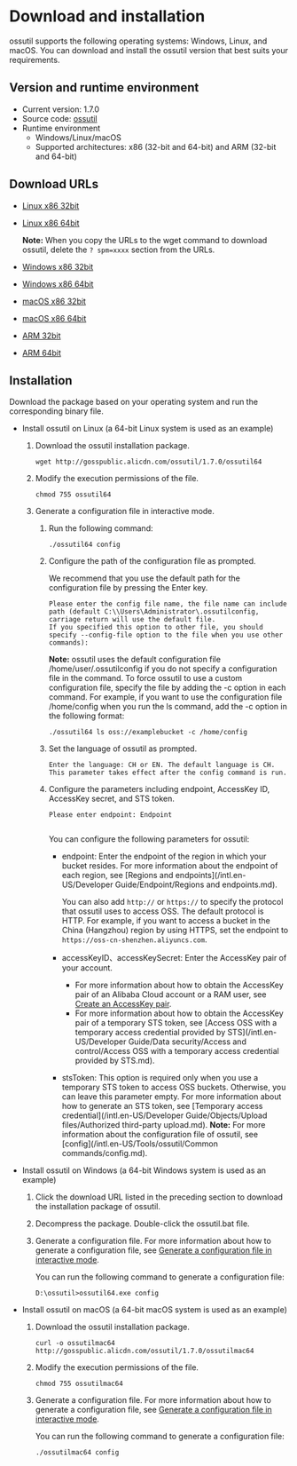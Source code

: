 # Download and installation

ossutil supports the following operating systems: Windows, Linux, and macOS. You can download and install the ossutil version that best suits your requirements.

## Version and runtime environment

-   Current version: 1.7.0
-   Source code: [ossutil](https://github.com/aliyun/ossutil)
-   Runtime environment
    -   Windows/Linux/macOS
    -   Supported architectures: x86 \(32-bit and 64-bit\) and ARM \(32-bit and 64-bit\)

## Download URLs

-   [Linux x86 32bit](https://gosspublic.alicdn.com/ossutil/1.7.0/ossutil32)
-   [Linux x86 64bit](https://gosspublic.alicdn.com/ossutil/1.7.0/ossutil64)

    **Note:** When you copy the URLs to the wget command to download ossutil, delete the `? spm=xxxx` section from the URLs.

-   [Windows x86 32bit](https://gosspublic.alicdn.com/ossutil/1.7.0/ossutil32.zip)
-   [Windows x86 64bit](https://gosspublic.alicdn.com/ossutil/1.7.0/ossutil64.zip)
-   [macOS x86 32bit](https://gosspublic.alicdn.com/ossutil/1.7.0/ossutilmac32)
-   [macOS x86 64bit](https://gosspublic.alicdn.com/ossutil/1.7.0/ossutilmac64)
-   [ARM 32bit](https://gosspublic.alicdn.com/ossutil/1.7.0/ossutilarm32)
-   [ARM 64bit](https://gosspublic.alicdn.com/ossutil/1.7.0/ossutilarm64)

## Installation

Download the package based on your operating system and run the corresponding binary file.

-   Install ossutil on Linux \(a 64-bit Linux system is used as an example\)
    1.  Download the ossutil installation package.

        ```
        wget http://gosspublic.alicdn.com/ossutil/1.7.0/ossutil64                           
        ```

    2.  Modify the execution permissions of the file.

        ```
        chmod 755 ossutil64
        ```

    3.  Generate a configuration file in interactive mode.

        1.  Run the following command:

            ```
            ./ossutil64 config
            ```

        2.  Configure the path of the configuration file as prompted.

            We recommend that you use the default path for the configuration file by pressing the Enter key.

            ```
            Please enter the config file name, the file name can include path (default C:\\Users\Administrator\.ossutilconfig, carriage return will use the default file.
            If you specified this option to other file, you should specify --config-file option to the file when you use other commands): 
            ```

            **Note:** ossutil uses the default configuration file /home/user/.ossutilconfig if you do not specify a configuration file in the command. To force ossutil to use a custom configuration file, specify the file by adding the -c option in each command. For example, if you want to use the configuration file /home/config when you run the ls command, add the -c option in the following format:

            ```
            ./ossutil64 ls oss://examplebucket -c /home/config
            ```

        3.  Set the language of ossutil as prompted.

            ```
            Enter the language: CH or EN. The default language is CH. This parameter takes effect after the config command is run. 
            ```

        4.  Configure the parameters including endpoint, AccessKey ID, AccessKey secret, and STS token.

            ```
            Please enter endpoint: Endpoint
                                                    
            ```

            You can configure the following parameters for ossutil:

            -   endpoint: Enter the endpoint of the region in which your bucket resides. For more information about the endpoint of each region, see [Regions and endpoints](/intl.en-US/Developer Guide/Endpoint/Regions and endpoints.md).

                You can also add `http://` or `https://` to specify the protocol that ossutil uses to access OSS. The default protocol is HTTP. For example, if you want to access a bucket in the China \(Hangzhou\) region by using HTTPS, set the endpoint to `https://oss-cn-shenzhen.aliyuncs.com`.

            -   accessKeyID、accessKeySecret: Enter the AccessKey pair of your account.
                -   For more information about how to obtain the AccessKey pair of an Alibaba Cloud account or a RAM user, see [Create an AccessKey pair]().
                -   For more information about how to obtain the AccessKey pair of a temporary STS token, see [Access OSS with a temporary access credential provided by STS](/intl.en-US/Developer Guide/Data security/Access and control/Access OSS with a temporary access credential provided by STS.md).
            -   stsToken: This option is required only when you use a temporary STS token to access OSS buckets. Otherwise, you can leave this parameter empty. For more information about how to generate an STS token, see [Temporary access credential](/intl.en-US/Developer Guide/Objects/Upload files/Authorized third-party upload.md).
        **Note:** For more information about the configuration file of ossutil, see [config](/intl.en-US/Tools/ossutil/Common commands/config.md).

-   Install ossutil on Windows \(a 64-bit Windows system is used as an example\)
    1.  Click the download URL listed in the preceding section to download the installation package of ossutil.
    2.  Decompress the package. Double-click the ossutil.bat file.
    3.  Generate a configuration file. For more information about how to generate a configuration file, see [Generate a configuration file in interactive mode](#li_j6f_g28_vfx).

        You can run the following command to generate a configuration file:

        ```
        D:\ossutil>ossutil64.exe config
        ```

-   Install ossutil on macOS \(a 64-bit macOS system is used as an example\)
    1.  Download the ossutil installation package.

        ```
        curl -o ossutilmac64 http://gosspublic.alicdn.com/ossutil/1.7.0/ossutilmac64
        ```

    2.  Modify the execution permissions of the file.

        ```
        chmod 755 ossutilmac64
        ```

    3.  Generate a configuration file. For more information about how to generate a configuration file, see [Generate a configuration file in interactive mode](#li_j6f_g28_vfx).

        You can run the following command to generate a configuration file:

        ```
        ./ossutilmac64 config
        ```


